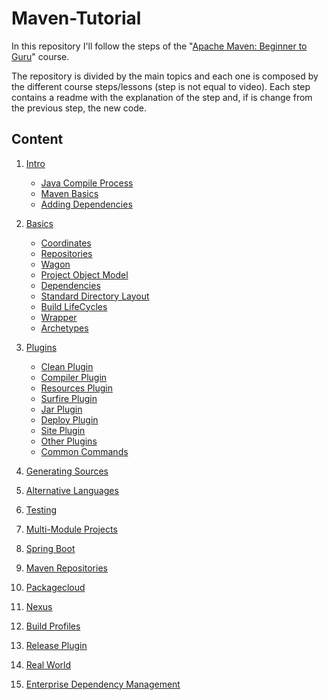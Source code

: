 # Maven-Tutorial

In this repository I'll follow the steps of the 
"[Apache Maven: Beginner to Guru](https://www.udemy.com/course/apache-maven-beginner-to-guru/)" course.

The repository is divided by the main topics and each one is composed by the different course steps/lessons 
(step is not equal to video).
Each step contains a readme with the explanation of the step and, if is change from the previous step, the new code.

## Content

1. [Intro](00%20-%20Intro)
    - [Java Compile Process](00%20-%20Intro#java-compile-process)
    - [Maven Basics](00%20-%20Intro#maven-basics)
    - [Adding Dependencies](00%20-%20Intro#adding-dependencies)
1. [Basics](01%20-%20Basics)
    - [Coordinates](01%20-%20Basics#coordinates)
    - [Repositories](01%20-%20Basics#repositories)
    - [Wagon](01%20-%20Basics#wagon)
    - [Project Object Model](01%20-%20Basics#project-object-model)
    - [Dependencies](01%20-%20Basics#dependencies)
    - [Standard Directory Layout](01%20-%20Basics#standard-directory-layout)
    - [Build LifeCycles](01%20-%20Basics#build-lifecycles)
    - [Wrapper](01%20-%20Basics#wrapper)
    - [Archetypes](01%20-%20Basics#archetypes)
1. [Plugins](02%20-%20Plugins)
    - [Clean Plugin](02%20-%20Plugins#clean-plugin)
    - [Compiler Plugin](02%20-%20Plugins#compiler-plugin)
    - [Resources Plugin](02%20-%20Plugins#resources-plugin)
    - [Surfire Plugin](02%20-%20Plugins#surfire-plugin)
    - [Jar Plugin](02%20-%20Plugins#jar-plugin)
    - [Deploy Plugin](02%20-%20Plugins#deploy-plugin)
    - [Site Plugin](02%20-%20Plugins#site-plugin)
    - [Other Plugins](02%20-%20Plugins#other-plugins)
    - [Common Commands](02%20-%20Plugins#common-commands)

1. [Generating Sources]()
1. [Alternative Languages]()
1. [Testing]()
1. [Multi-Module Projects]()
1. [Spring Boot]()
1. [Maven Repositories]()
1. [Packagecloud]()
1. [Nexus]()
1. [Build Profiles]()
1. [Release Plugin]()
1. [Real World]()
1. [Enterprise Dependency Management]()